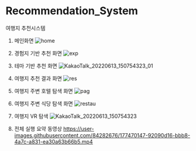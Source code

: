 # Recommendation_System
여행지 추천시스템
1. 메인화면
![home](https://user-images.githubusercontent.com/84282676/177469514-c379cc7a-ea6d-4f7e-b50c-59836ed42a18.PNG)

2. 경험지 기반 추천 화면
![exp](https://user-images.githubusercontent.com/84282676/177469486-ffbbb9f7-f842-4673-be76-66d69c4cb3a5.PNG)

3. 테마 기반 추천 화면
![KakaoTalk_20220613_150754323_01](https://user-images.githubusercontent.com/84282676/177469550-259a0f60-e9c3-411f-b200-3361e765510a.jpg)

4. 여행지 추천 결과 화면
![res](https://user-images.githubusercontent.com/84282676/177469665-44b42d33-1303-4b66-b611-471ad432c2fe.PNG)

5. 여행지 주변 호텔 탐색 화면
![pag](https://user-images.githubusercontent.com/84282676/177469882-5317e880-7332-45a8-b1a4-c200fb74b8f9.png)

6. 여행지 주변 식당 탐색 화면
![restau](https://user-images.githubusercontent.com/84282676/177469748-2e13b32d-5549-4edd-a44f-9a42404fb019.PNG)

7. 여행지 VR 탐색
![KakaoTalk_20220613_150754323](https://user-images.githubusercontent.com/84282676/177470033-fed7531b-68fc-431a-a7b2-c8b31a53be13.jpg)

8. 전체 실행 요약 동영상
https://user-images.githubusercontent.com/84282676/177470147-92090d16-bbb8-4a7c-a831-ea30a63b66b5.mp4

